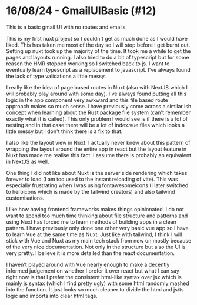 # 16/08/24 - GmailUIBasic (#12)
This is a basic gmail UI with no routes and emails.

This is my first nuxt project so I couldn't get as much done as I would have liked. This has taken me most of the day so I will stop before I get burnt out. Setting up nuxt took up the majority of the time. It took me a while to get the pages and layouts running. I also tried to do a bit of typescript but for some reason the HMR stopped working so I switched back to js. I want to eventually learn typescript as a replacement to javascript. I've always found the lack of type validations a little messy.

I really like the idea of page based routes in Nuxt (also with NextJS which I will probably play around with some day). I've always found putting all this logic in the app component very awkward and this file based route approach makes so much sense. I have previously come across a similar ish concept when learning about the Rust package file system (can't remember exactly what it is called). This only problem I would see is if there is a lot of nesting and in that case there will be a lot of index.vue files which looks a little messy but I don't think there is a fix to that.

I also like the layout view in Nuxt. I actually never knew about this pattern of wrapping the layout around the entire app in react but the layout feature in Nuxt has made me realise this fact. I assume there is probably an equivalent in NextJS as well.

One thing I did not like about Nuxt is the server side rendering which takes forever to load (I am too used to the instant reloading of vite). This was especially frustrating when I was using fontawesomeicons (I later switched to heroicons which is made by the tailwind creators) and also tailwind customisations.

I like how having frontend frameworks makes things opinionated. I do not want to spend too much time thinking about file structure and patterns and using Nuxt has forced me to learn methods of building apps in a clean pattern. I have previously only done one other very basic vue app so I have to learn Vue at the same time as Nuxt. Just like with tailwind, I think I will stick with Vue and Nuxt as my main tech stack from now on mostly because of the very nice documentation. Not only in the structure but also the UI is very pretty. I believe it is more detailed than the react documentation.

I haven't played around with Vue nearly enough to make a decently informed judgement on whether I prefer it over react but what I can say right now is that I prefer the consistent html-like syntax over jsx which is mainly js syntax (which I find pretty ugly) with some html randomly mashed into the function. It just looks so much cleaner to divide the html and js/ts logic and imports into clear html tags.
